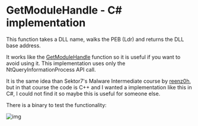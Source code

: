 # GetModuleHandle - C# implementation

This function takes a DLL name, walks the PEB (Ldr) and returns the DLL base address. 

It works like the [GetModuleHandle](https://learn.microsoft.com/en-us/windows/win32/api/libloaderapi/nf-libloaderapi-getmodulehandlea) function so it is useful if you want to avoid using it. This implementation uses only the NtQueryInformationProcess API call.

It is the same idea than Sektor7's Malware Intermediate course by [reenz0h](https://twitter.com/reenz0h), but in that course the code is C++ and I wanted a implementation like this in C#, I could not find it so maybe this is useful for someone else.

There is a binary to test the functionality: 

![img](https://raw.githubusercontent.com/ricardojoserf/ricardojoserf.github.io/master/images/getModuleHandle/Screenshot_2.png)
